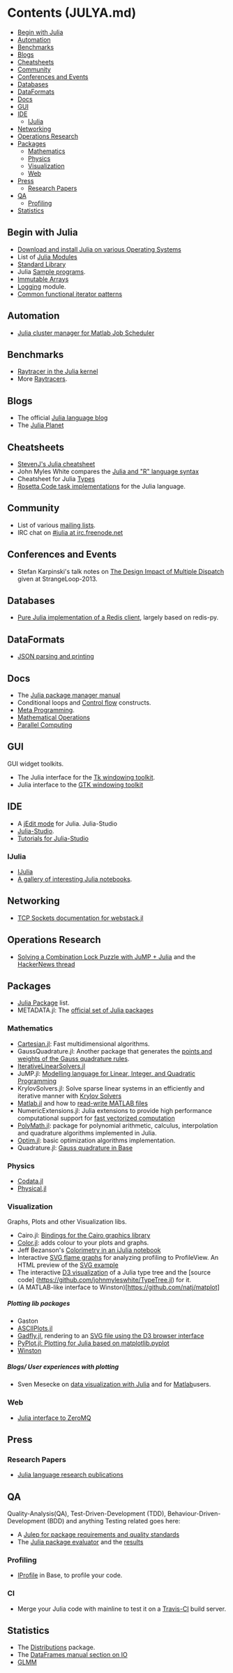 # Contents (JULYA.md)

* [Begin with Julia](#begin-with-julia)
* [Automation](#automation)
* [Benchmarks](#benchmarks)
* [Blogs](#blogs)
* [Cheatsheets](#cheatsheets)
* [Community](#community)
* [Conferences and Events](#conferences-and-events)
* [Databases](#databases)
* [DataFormats](#dataformats)
* [Docs](#docs)
* [GUI](#gui)
* [IDE](#ide)
    * [IJulia](#ijulia)
* [Networking](#networking)
* [Operations Research](#operations-research)
* [Packages](#packages)
    * [Mathematics](#mathematics)
    * [Physics](#physics)
    * [Visualization](#visualization)
    * [Web](#web)
* [Press](#press)
    * [Research Papers](#research-papers)
* [QA](#qa)
    * [Profiling](#profiling)
* [Statistics](#statistics)



## Begin with Julia
* [Download and install Julia on various Operating Systems](http://julialang.org/downloads/)
* List of [Julia Modules](http://docs.julialang.org/en/latest/manual/modules/)
* [Standard Library](http://docs.julialang.org/en/latest/stdlib/)
* Julia [Sample programs](https://github.com/JuliaLang/julia/tree/master/examples).
* [Immutable Arrays](https://github.com/twadleigh/ImmutableArrays.jl)
* [Logging](https://github.com/kmsquire/Logging.jl) module.
* [Common functional iterator patterns](https://github.com/JuliaLang/Iterators.jl)



## Automation
* [Julia cluster manager for Matlab Job Scheduler](https://github.com/simonster/MatlabCluster.jl)



## Benchmarks
* [Raytracer in the Julia kernel](https://github.com/JuliaLang/julia/blob/master/test/perf/kernel/raytracer.jl)
* More [Raytracers](https://github.com/jakebolewski/rays).



## Blogs
* The official [Julia language blog](http://julialang.org/blog/)
* The [Julia Planet](http://juliablogs.com/)


## Cheatsheets
* [StevenJ's Julia cheatsheet](http://math.mit.edu/%7Estevenj/Julia-cheatsheet.pdf)
* John Myles White compares the [Julia and "R" language syntax](http://www.johnmyleswhite.com/notebook/2012/04/09/comparing-julia-and-rs-vocabularies/)
* Cheatsheet for Julia [Types](https://github.com/tanmaykm/julia_types)
* [Rosetta Code task implementations](https://github.com/karbarcca/Rosetta-Julia) for the Julia language.


## Community
* List of various [mailing lists](http://julialang.org/community/).
* IRC chat on [#julia at irc.freenode.net](http://webchat.freenode.net/?channels=julia)


## Conferences and Events
* Stefan Karpinski's talk notes on [The Design Impact of Multiple Dispatch](http://nbviewer.ipython.org/b8fe9dbb36c1427b9f22) given at StrangeLoop-2013.




## Databases
* [Pure Julia implementation of a Redis client](https://github.com/msainz/Redis.jl), largely based on redis-py.



## DataFormats
* [JSON parsing and printing](https://github.com/JuliaLang/JSON.jl)



## Docs
* The [Julia package manager manual](http://docs.julialang.org/en/latest/manual/packages/)
* Conditional loops and [Control flow](http://docs.julialang.org/en/latest/manual/control-flow/) constructs.
* [Meta Programming](http://docs.julialang.org/en/latest/manual/metaprogramming/).
* [Mathematical Operations](http://docs.julialang.org/en/latest/manual/mathematical-operations/)
* [Parallel Computing](http://docs.julialang.org/en/latest/manual/parallel-computing/)



## GUI
GUI widget toolkits.
* The Julia interface for the [Tk windowing toolkit](https://github.com/JuliaLang/Tk.jl).
* Julia interface to the [GTK windowing toolkit](https://github.com/JuliaLang/Gtk.jl)




## IDE
* A [jEdit mode](https://github.com/tuckerkevin/jedit-julia) for Julia.
Julia-Studio
* [Julia-Studio](http://forio.com/products/julia-studio/).
* [Tutorials for Julia-Studio](https://github.com/forio/julia-tutorials)

### IJulia
* [IJulia](https://github.com/JuliaLang/IJulia.jl)
* [A gallery of interesting Julia notebooks](https://github.com/ipython/ipython/wiki/A-gallery-of-interesting-IPython-Notebooks#julia-notebooks).



## Networking
* [TCP Sockets documentation for webstack.jl](http://blog.leahhanson.us/using-tcp-sockets-in-julia.html)



## Operations Research
* [Solving a Combination Lock Puzzle with JuMP + Julia](http://iaindunning.com/2013/combination-locks.html) and the [HackerNews thread](https://news.ycombinator.com/item?id=6425160)



## Packages
* [Julia Package](http://docs.julialang.org/en/latest/packages/packagelist/) list.
* METADATA.jl: The [official set of Julia packages](https://github.com/JuliaLang/METADATA.jl)


### Mathematics
* [Cartesian.jl](https://github.com/timholy/Cartesian.jl): Fast multidimensional algorithms.
* GaussQuadrature.jl: Another package that generates the [points and weights of the Gauss quadrature rules](https://github.com/billmclean/GaussQuadrature.jl).
* [IterativeLinearSolvers.jl](https://github.com/andreasnoackjensen/IterativeLinearSolvers.jl)
* JuMP.jl: [Modelling language for Linear, Integer, and Quadratic Programming](https://github.com/IainNZ/JuMP.jl)
* KrylovSolvers.jl: Solve sparse linear systems in an efficiently and iterative manner with [Krylov Solvers](https://github.com/cfbaptista/KrylovSolvers.jl)
* [Matlab.jl](https://github.com/lindahua/MATLAB.jl) and how to [read-write MATLAB files](https://github.com/lindahua/MATLAB.jl#readwrite-mat-files)
* NumericExtensions.jl: Julia extensions to provide high performance computational support for [fast vectorized computation](https://github.com/lindahua/NumericExtensions.jl)
* [PolyMath.jl](https://github.com/cfbaptista/PolyMath.jl): package for polynomial arithmetic, calculus, interpolation and quadrature algorithms implemented in Julia.
* [Optim.jl](https://github.com/JuliaOpt/Optim.jl): basic optimization algorithms implementation.
* Quadrature.jl: [Gauss quadrature in Base](https://github.com/kofron/Quadrature.jl)


### Physics
* [Codata.jl](https://github.com/kofron/Codata.jl)
* [Physical.jl](https://github.com/ggggggggg/Physical.jl)


### Visualization
Graphs, Plots and other Visualization libs.
* Cairo.jl: [Bindings for the Cairo graphics library](https://github.com/JuliaLang/Cairo.jl)
* [Color.jl](https://github.com/JuliaLang/Color.jl): adds colour to your plots and graphs.
* Jeff Bezanson's [Colorimetry in an iJulia notebook](http://nbviewer.ipython.org/url/beowulf.csail.mit.edu/18.337/black%20body%20radiation.ipynb)
* Interactive [SVG flame graphs](https://github.com/GlenHertz/ProfileView.jl) for analyzing profiling to ProfileView. An HTML preview of the [SVG example](http://htmlpreview.github.io/?https://raw.github.com/GlenHertz/ProfileView.jl/master/readme_images/profile.svg)
* The interactive [D3 visualization](http://johnmyleswhite.com/typetree/tree.html) of a Julia type tree and the [source code]  (https://github.com/johnmyleswhite/TypeTree.jl) for it.
* (A MATLAB-like interface to Winston)[https://github.com/natj/matplot]

##### Plotting lib packages
* Gaston
* [ASCIIPlots.jl](https://github.com/johnmyleswhite/ASCIIPlots.jl)
* [Gadfly.jl](https://github.com/dcjones/Gadfly.jl), rendering to an [SVG file using the D3 browser interface](https://github.com/dcjones/Gadfly.jl#using-the-d3-backend)
* [PyPlot.jl: Plotting for Julia based on matplotlib.pyplot](https://github.com/stevengj/PyPlot.jl)
* [Winston](https://github.com/nolta/Winston.jl)

##### Blogs/ User experiences with plotting
* Sven Mesecke on [data visualization with Julia](http://sveme.org/installing-julia-for-data-visualization-stuff.html) and for [Matlab](http://sveme.org/julia-for-matlab-users-i.html)users.



### Web
* [Julia interface to ZeroMQ](https://github.com/JuliaLang/ZMQ.jl)



## Press

### Research Papers
* [Julia language research publications](http://julialang.org/publications/)



## QA
Quality-Analysis(QA), Test-Driven-Development (TDD), Behaviour-Driven-Development (BDD) and anything Testing related goes here:
* A [Julep for package requirements and quality standards](https://gist.github.com/IainNZ/6086173)
* The [Julia package evaluator](https://github.com/IainNZ/PackageEvaluator.jl) and the [results](http://iaindunning.com/PackageEval/)

### Profiling
* [IProfile](http://docs.julialang.org/en/latest/stdlib/profile/) in Base, to profile your code.


### CI
* Merge your Julia code with mainline to test it on a [Travis-CI](https://travis-ci.org/JuliaLang/) build server.




## Statistics
* The [Distributions](http://juliastats.github.io/Distributions.jl/index.html) package.
* The [DataFrames manual section on IO](http://juliastats.github.io/DataFrames.jl/io.html)
* [GLMM](https://github.com/dmbates/MixedModels.jl)


